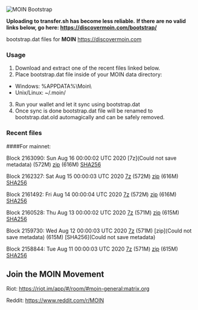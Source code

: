 ![MOIN Bootstrap](https://i.imgur.com/KjM1jMp.jpg)

**Uploading to transfer.sh has become less reliable.**
**If there are no valid links below, go here: https://discovermoin.com/bootstrap/**

bootstrap.dat files for **MOIN** https://discovermoin.com

### Usage

1. Download and extract one of the recent files linked below.
2. Place bootstrap.dat file inside of your MOIN data directory:
 - Windows: %APPDATA%\Moin\
 - Unix/Linux: ~/.moin/
3. Run your wallet and let it sync using bootstrap.dat
4. Once sync is done bootstrap.dat file will be renamed to bootstrap.dat.old automagically and can be safely removed.


### Recent files

####For mainnet:

Block 2163090: Sun Aug 16 00:00:02 UTC 2020 [7z](Could not save metadata) (572M) [zip]() (616M) [SHA256]()

Block 2162327: Sat Aug 15 00:00:03 UTC 2020 [7z]() (572M) [zip]() (616M) [SHA256]()

Block 2161492: Fri Aug 14 00:00:04 UTC 2020 [7z]() (572M) [zip]() (616M) [SHA256]()

Block 2160528: Thu Aug 13 00:00:02 UTC 2020 [7z]() (571M) [zip](https://transfer.sh/HfTKe/bootstrap.dat.20200813.zip) (615M) [SHA256](https://transfer.sh/MXIqF/sha256.txt)

Block 2159730: Wed Aug 12 00:00:03 UTC 2020 [7z]() (571M) [zip](Could not save metadata) (615M) [SHA256](Could not save metadata)

Block 2158844: Tue Aug 11 00:00:03 UTC 2020 [7z]() (571M) [zip]() (615M) [SHA256]()

## Join the MOIN Movement

Riot: https://riot.im/app/#/room/#moin-general:matrix.org

Reddit: https://www.reddit.com/r/MOIN

